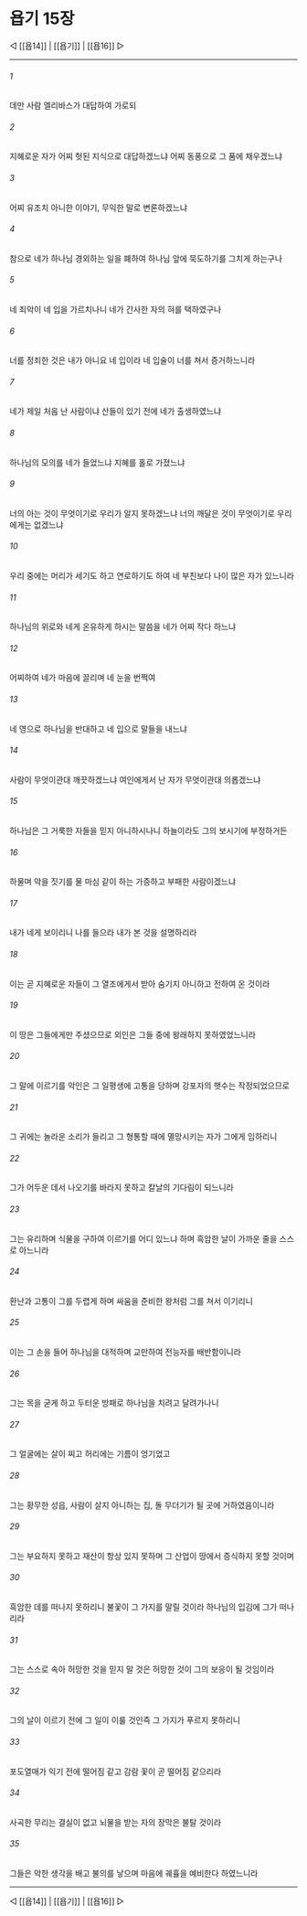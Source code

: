 # 욥기 15장

◁ [[욥14]] | [[욥기]] | [[욥16]] ▷
***

###### 1
데만 사람 엘리바스가 대답하여 가로되

###### 2
지혜로운 자가 어찌 헛된 지식으로 대답하겠느냐 어찌 동풍으로 그 품에 채우겠느냐

###### 3
어찌 유조치 아니한 이야기, 무익한 말로 변론하겠느냐

###### 4
참으로 네가 하나님 경외하는 일을 폐하여 하나님 앞에 묵도하기를 그치게 하는구나

###### 5
네 죄악이 네 입을 가르치나니 네가 간사한 자의 혀를 택하였구나

###### 6
너를 정죄한 것은 내가 아니요 네 입이라 네 입술이 너를 쳐서 증거하느니라

###### 7
네가 제일 처음 난 사람이냐 산들이 있기 전에 네가 출생하였느냐

###### 8
하나님의 모의를 네가 들었느냐 지혜를 홀로 가졌느냐

###### 9
너의 아는 것이 무엇이기로 우리가 알지 못하겠느냐 너의 깨달은 것이 무엇이기로 우리에게는 없겠느냐

###### 10
우리 중에는 머리가 세기도 하고 연로하기도 하여 네 부친보다 나이 많은 자가 있느니라

###### 11
하나님의 위로와 네게 온유하게 하시는 말씀을 네가 어찌 작다 하느냐

###### 12
어찌하여 네가 마음에 끌리며 네 눈을 번쩍여

###### 13
네 영으로 하나님을 반대하고 네 입으로 말들을 내느냐

###### 14
사람이 무엇이관대 깨끗하겠느냐 여인에게서 난 자가 무엇이관대 의롭겠느냐

###### 15
하나님은 그 거룩한 자들을 믿지 아니하시나니 하늘이라도 그의 보시기에 부정하거든

###### 16
하물며 악을 짓기를 물 마심 같이 하는 가증하고 부패한 사람이겠느냐

###### 17
내가 네게 보이리니 나를 들으라 내가 본 것을 설명하리라

###### 18
이는 곧 지혜로운 자들이 그 열조에게서 받아 숨기지 아니하고 전하여 온 것이라

###### 19
이 땅은 그들에게만 주셨으므로 외인은 그들 중에 왕래하지 못하였었느니라

###### 20
그 말에 이르기를 악인은 그 일평생에 고통을 당하며 강포자의 햇수는 작정되었으므로

###### 21
그 귀에는 놀라운 소리가 들리고 그 형통할 때에 멸망시키는 자가 그에게 임하리니

###### 22
그가 어두운 데서 나오기를 바라지 못하고 칼날의 기다림이 되느니라

###### 23
그는 유리하며 식물을 구하여 이르기를 어디 있느냐 하며 흑암한 날이 가까운 줄을 스스로 아느니라

###### 24
환난과 고통이 그를 두렵게 하며 싸움을 준비한 왕처럼 그를 쳐서 이기리니

###### 25
이는 그 손을 들어 하나님을 대적하며 교만하여 전능자를 배반함이니라

###### 26
그는 목을 굳게 하고 두터운 방패로 하나님을 치려고 달려가나니

###### 27
그 얼굴에는 살이 찌고 허리에는 기름이 엉기었고

###### 28
그는 황무한 성읍, 사람이 살지 아니하는 집, 돌 무더기가 될 곳에 거하였음이니라

###### 29
그는 부요하지 못하고 재산이 항상 있지 못하며 그 산업이 땅에서 증식하지 못할 것이며

###### 30
흑암한 데를 떠나지 못하리니 불꽃이 그 가지를 말릴 것이라 하나님의 입김에 그가 떠나리라

###### 31
그는 스스로 속아 허망한 것을 믿지 말 것은 허망한 것이 그의 보응이 될 것임이라

###### 32
그의 날이 이르기 전에 그 일이 이룰 것인즉 그 가지가 푸르지 못하리니

###### 33
포도열매가 익기 전에 떨어짐 같고 감람 꽃이 곧 떨어짐 같으리라

###### 34
사곡한 무리는 결실이 없고 뇌물을 받는 자의 장막은 불탈 것이라

###### 35
그들은 악한 생각을 배고 불의를 낳으며 마음에 궤휼을 예비한다 하였느니라

***
◁ [[욥14]] | [[욥기]] | [[욥16]] ▷